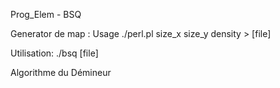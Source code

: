 Prog_Elem - BSQ

Generator de map :
Usage ./perl.pl size_x size_y density > [file]

Utilisation: ./bsq [file]

Algorithme du Démineur
